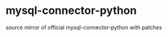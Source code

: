 mysql-connector-python
======================

source mirror of official mysql-connector-python with patches
